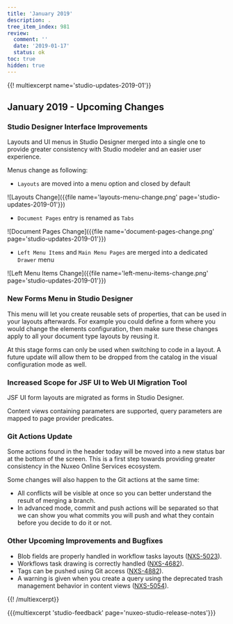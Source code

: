 ```yaml
---
title: 'January 2019'
description: .
tree_item_index: 981
review:
  comment: ''
  date: '2019-01-17'
  status: ok
toc: true
hidden: true
---
```

{{! multiexcerpt name='studio-updates-2019-01'}}

## January 2019 - Upcoming Changes

### Studio Designer Interface Improvements

Layouts and UI menus in Studio Designer merged into a single one to provide greater consistency with Studio modeler and an easier user experience.

Menus change as following:
- `Layouts` are moved into a menu option and closed by default

![Layouts Change]({{file name='layouts-menu-change.png' page='studio-updates-2019-01'}})

- `Document Pages` entry is renamed as `Tabs`

![Document Pages Change]({{file name='document-pages-change.png' page='studio-updates-2019-01'}})

- `Left Menu Items` and `Main Menu Pages` are merged into a dedicated `Drawer` menu

![Left Menu Items Change]({{file name='left-menu-items-change.png' page='studio-updates-2019-01'}})

### New Forms Menu in Studio Designer
This menu will let you create reusable sets of properties, that can be used in your layouts afterwards. For example you could define a form where you would change the elements configuration, then make sure these changes apply to all your document type layouts by reusing it.

At this stage forms can only be used when switching to code in a layout. A future update will allow them to be dropped from the catalog in the visual configuration mode as well.

### Increased Scope for JSF UI to Web UI Migration Tool
JSF UI form layouts are migrated as forms in Studio Designer.

Content views containing parameters are supported, query parameters are mapped to page provider predicates.

### Git Actions Update
Some actions found in the header today will be moved into a new status bar at the bottom of the screen. This is a first step towards providing greater consistency in the Nuxeo Online Services ecosystem.

Some changes will also happen to the Git actions at the same time:
- All conflicts will be visible at once so you can better understand the result of merging a branch.
- In advanced mode, commit and push actions will be separated so that we can show you what commits you will push and what they contain before you decide to do it or not.

### Other Upcoming Improvements and Bugfixes

- Blob fields are properly handled in workflow tasks layouts ([NXS-5023](https://jira.nuxeo.com/browse/NXS-5023)).
- Workflows task drawing is correctly handled ([NXS-4682](https://jira.nuxeo.com/browse/NXS-4682)).
- Tags can be pushed using Git access ([NXS-4882](https://jira.nuxeo.com/browse/NXS-4882)).
- A warning is given when you create a query using the deprecated trash management behavior in content views ([NXS-5054](https://jira.nuxeo.com/browse/NXS-5054)).

{{! /multiexcerpt}}

{{{multiexcerpt 'studio-feedback' page='nuxeo-studio-release-notes'}}}
